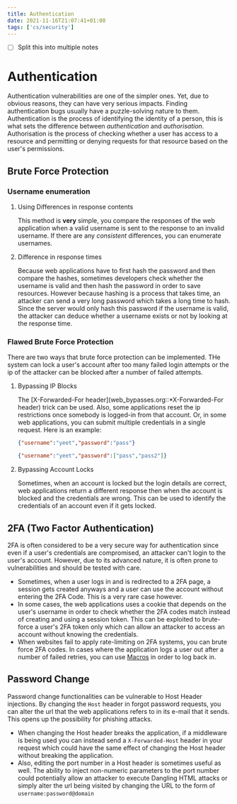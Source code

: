 ```yaml
---
title: Authentication
date: 2021-11-16T21:07:41+01:00
tags: ['cs/security']
---
```

- [ ] Split this into multiple notes
# Authentication

Authentication vulnerabilities are one of the simpler ones. Yet, due to obvious reasons, they can have very serious impacts. Finding authentication bugs usually have a puzzle-solving nature to them. Authentication is the process of identifying the identity of a person, this is what sets the difference between *authentication* and *authorisation*. Authorisation is the process of checking whether a user has access to a resource and permitting or denying requests for that resource based on the user\'s permissions.

## Brute Force Protection

### Username enumeration

1.  Using Differences in response contents

    This method is **very** simple, you compare the responses of the web application when a valid username is sent to the response to an invalid username. If there are any *consistent* differences, you can enumerate usernames.

2.  Difference in response times

    Because web applications have to first hash the password and then compare the hashes, sometimes developers check whether the username is valid and then hash the password in order to save resources. However because hashing is a process that takes time, an attacker can send a very long password which takes a long time to hash. Since the server would only hash this password if the username is valid, the attacker can deduce whether a username exists or not by looking at the response time.

### Flawed Brute Force Protection

There are two ways that brute force protection can be implemented. THe system can lock a user\'s account after too many failed login attempts or the ip of the attacker can be blocked after a number of failed attempts.

1.  Bypassing IP Blocks

    The [X-Forwarded-For header](web_bypasses.org::*X-Forwarded-For header) trick can be used. Also, some applications reset the ip restrictions once somebody is logged-in from that account. Or, in some web applications, you can submit multiple credentials in a single request. Here is an example:

    ``` json
    {"username":"yeet","password":"pass"}
    ```

    ``` json
    {"username":"yeet","password":["pass","pass2"]}
    ```

2.  Bypassing Account Locks

    Sometimes, when an account is locked but the login details are correct, web applications return a different response then when the account is blocked and the credentials are wrong. This can be used to identify the credentials of an account even if it gets locked.

## 2FA (Two Factor Authentication)

2FA is often considered to be a very secure way for authentication since even if a user\'s credentials are compromised, an attacker can\'t login to the user\'s account. However, due to its advanced nature, it is often prone to vulnerabilities and should be tested with care.

-   Sometimes, when a user logs in and is redirected to a 2FA page, a session gets created anyways and a user can use the account without entering the 2FA Code. This is a very rare case however.
-   In some cases, the web applications uses a cookie that depends on the user\'s username in order to check whether the 2FA codes match instead of creating and using a session token. This can be exploited to brute-force a user\'s 2FA token only which can allow an attacker to access an account without knowing the credentials.
-   When websites fail to apply rate-limiting on 2FA systems, you can brute force 2FA codes. In cases where the application logs a user out after a number of failed retries, you can use [Macros](burpsuite.org::*Macros) in order to log back in.

## Password Change

Password change functionalities can be vulnerable to Host Header injections. By changing the `Host` header in forgot password requests, you can alter the url that the web applications refers to in its e-mail that it sends. This opens up the possibility for phishing attacks.

-   When changing the Host header breaks the application, if a middleware is being used you can instead send a `X-Forwarded-Host` header in your request which could have the same effect of changing the Host header without breaking the application.
-   Also, editing the port number in a Host header is sometimes useful as well. The ability to inject non-numeric parameters to the port number could potentially allow an attacker to execute Dangling HTML attacks or simply alter the url being visited by changing the URL to the form of `username:password@domain`